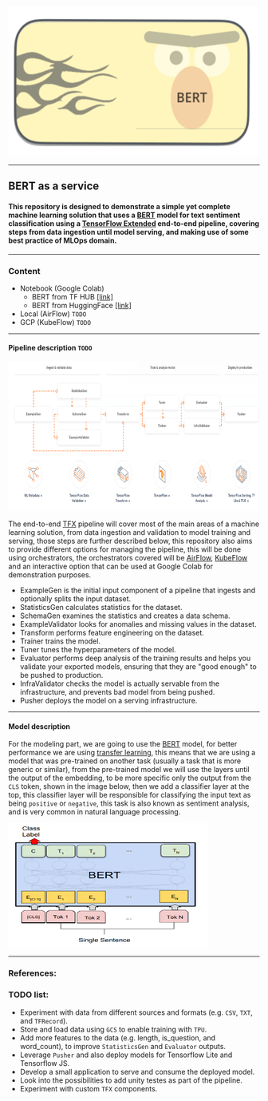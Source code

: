 <img src="https://github.com/dimitreOliveira/bert-as-a-service_TFX/blob/main/Assets/bert_icon.png?raw=true" width="800" height="300">

---

## BERT as a service

#### This repository is designed to demonstrate a simple yet complete machine learning solution that uses a [BERT](https://github.com/google-research/bert) model for text sentiment classification using a [TensorFlow Extended](https://www.tensorflow.org/tfx) end-to-end pipeline, covering steps from data ingestion until model serving, and making use of some best practice of MLOps domain.

---

### Content
- Notebook (Google Colab)
  - BERT from TF HUB [[link]](https://github.com/dimitreOliveira/bert-as-a-service_TFX/blob/main/Pipeline/Notebook%20(Google%20Colab)/BERT_as_a_service_TFX_Colab_(TF_HUB).ipynb)
  - BERT from HuggingFace [[link]](https://github.com/dimitreOliveira/bert-as-a-service_TFX/blob/main/Pipeline/Notebook%20(Google%20Colab)/BERT_as_a_service_TFX_Colab_(HuggingFace).ipynb)
- Local (AirFlow) `TODO`
- GCP (KubeFlow) `TODO`

---

#### Pipeline description `TODO`

<img src="https://github.com/dimitreOliveira/bert-as-a-service_TFX/blob/main/Assets/tfx_diagram.png?raw=true" width="1000" height="300">

The end-to-end [TFX](https://www.tensorflow.org/tfx) pipeline will cover most of the main areas of a machine learning solution, from data ingestion and validation to model training and serving, those steps are further described below, this repository also aims to provide different options for managing the pipeline, this will be done using orchestrators, the orchestrators covered will be [AirFlow](https://airflow.apache.org/), [KubeFlow](https://www.kubeflow.org/) and an interactive option that can be used at Google Colab for demonstration purposes.

- ExampleGen is the initial input component of a pipeline that ingests and optionally splits the input dataset.
- StatisticsGen calculates statistics for the dataset.
- SchemaGen examines the statistics and creates a data schema.
- ExampleValidator looks for anomalies and missing values in the dataset.
- Transform performs feature engineering on the dataset.
- Trainer trains the model.
- Tuner tunes the hyperparameters of the model.
- Evaluator performs deep analysis of the training results and helps you validate your exported models, ensuring that they are "good enough" to be pushed to production.
- InfraValidator checks the model is actually servable from the infrastructure, and prevents bad model from being pushed.
- Pusher deploys the model on a serving infrastructure.

---

#### Model description

For the modeling part, we are going to use the [BERT](https://github.com/google-research/bert) model, for better performance we are using [transfer learning](https://en.wikipedia.org/wiki/Transfer_learning), this means that we are using a model that was pre-trained on another task (usually a task that is more generic or similar), from the pre-trained model we will use the layers until the output of the embedding, to be more specific only the output from the `CLS` token, shown in the image below, then we add a classifier layer at the top, this classifier layer will be responsible for classifying the input text as being `positive` or `negative`, this task is also known as sentiment analysis, and is very common in natural language processing.

<img src="https://github.com/dimitreOliveira/bert-as-a-service_TFX/blob/main/Assets/bert_sent_diagram.png?raw=true" width="400" height="250">

---

### References:

### TODO list:
- Experiment with data from different sources and formats (e.g. `CSV`, `TXT`, and `TFRecord`).
- Store and load data using `GCS` to enable training with `TPU`.
- Add more features to the data (e.g. length, is_question, and word_count), to improve `StatisticsGen` and `Evaluator` outputs.
- Leverage `Pusher` and also deploy models for Tensorflow Lite and Tensorflow JS.
- Develop a small application to serve and consume the deployed model.
- Look into the possibilities to add unity testes as part of the pipeline.
- Experiment with custom `TFX` components.
